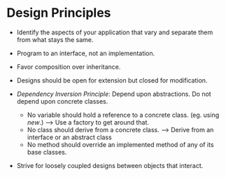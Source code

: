# Design Principles

* Identify the aspects of your application that vary and separate them from what stays the same.

* Program to an interface, not an implementation.

* Favor composition over inheritance.

* Designs should be open for extension but closed for modification.

* _Dependency Inversion Principle_: Depend upon abstractions. Do not depend upon concrete classes.
  * No variable should hold a reference to a concrete class. (eg. using _new_.) --> Use a factory to get around that.
  * No class should derive from a concrete class. --> Derive from an interface or an abstract class
  * No method should override an implemented method of any of its base classes.

* Strive for loosely coupled designs between objects that interact.

